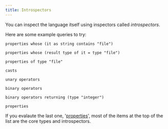 ```yaml
---
title: Introspectors
---
```


You can inspect the language itself using inspectors called *introspectors*. 

Here are some example queries to try:

```relevance
properties whose (it as string contains "file")

properties whose (result type of it = type "file")

properties of type "file"

casts

unary operators

binary operators

binary operators returning (type "integer")

properties
```

If you evalaute the last one, '[properties](./properties.html)', most of the items at the top of the list are the 
core types and introspectors.

